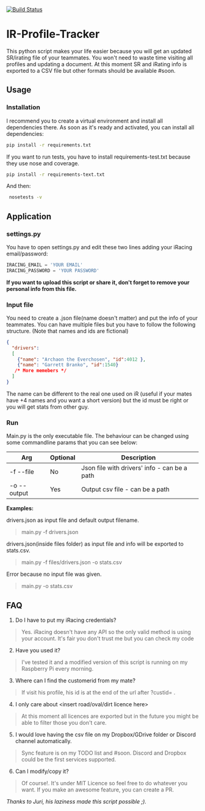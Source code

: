 [![Build Status](https://travis-ci.com/Che931/ir_profile_tracker_travis.svg?token=us9R1xALK8y5F4oysxeA&branch=master)](https://travis-ci.com/Che931/ir_profile_tracker_travis)
# IR-Profile-Tracker

This python script makes your life easier because you will get an updated SR/irating file of your teammates.
You won't need to waste time visiting all profiles and updating a document. At this moment SR and iRating info is exported 
to a CSV file but other formats should be available #soon.

## Usage

### Installation

I recommend you to create a virtual environment and install all dependencies there. As soon as it's ready and activated,
you can install all dependencies:

```bash
pip install -r requirements.txt
```

If you want to run tests, you have to install requirements-test.txt because they use nose and coverage.

```bash
pip install -r requirements-text.txt
```

And then:
```bash
 nosetests -v
```

## Application

### settings.py
You have to open settings.py and edit these two lines adding your iRacing email/password:
```python
IRACING_EMAIL = 'YOUR EMAIL'
IRACING_PASSWORD = 'YOUR PASSWORD'
```
__If you want to upload this script or share it, don't forget to remove your personal info from this file.__

### Input file
You need to create a .json file(name doesn't matter) and put the info of your teammates. You can have multiple files but 
you have to follow the following structure. (Note that names and ids are fictional)
```json
{
  "drivers":
  [
    {"name": "Archaon the Everchosen", "id":4012 },
    {"name": "Garrett Branko", "id":1540}
   /* More memebers */
  ]
}
```
The name can be different to the real one used on iR (useful if your mates have +4 names and you want a short version) but 
the id must be right or you will get stats from other guy.

### Run
Main.py is the only executable file. The behaviour can be changed using some commandline params that you can see below:

|Arg|Optional|Description|
|-------|-------|------|
|-f --file|No|Json file with drivers' info - can be a path|
|-o --output|Yes|Output csv file - can be a path|

__Examples:__

drivers.json as input file and default output filename.
> main.py -f drivers.json

drivers.json(inside files folder) as input file and info will be exported to stats.csv.
> main.py -f files/drivers.json -o stats.csv

Error because no input file was given.
> main.py  -o stats.csv

## FAQ

1. Do I have to put my iRacing credentials?

> Yes. iRacing doesn't have any API so the only valid method is using your account. It's fair you don't trust me but you can check 
my code

2. Have you used it?

> I've tested it and a modified version of this script is running on my Raspberry Pi every morning. 

3. Where can I find the customerid from my mate?

> If visit his profile, his id is at the end of the url after ?custid= .

4. I only care about <insert road/oval/dirt licence here>
> At this moment all licences are exported but in the future you might be able to filter those you don't care. 

5. I would love having the csv file on my Dropbox/GDrive folder or Discord channel automatically.
   
> Sync feature is on my TODO list and #soon. Discord and Dropbox could be the first services supported.

6. Can I modify/copy it?
> Of course!. It's under MIT Licence so feel free to do whatever you want. If you make an awesome feature, you can create a
PR.


*Thanks to Juri, his laziness made this script possible ;).*


 

